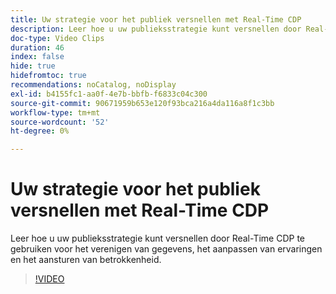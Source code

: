 ```yaml
---
title: Uw strategie voor het publiek versnellen met Real-Time CDP
description: Leer hoe u uw publieksstrategie kunt versnellen door Real-Time CDP te gebruiken voor het verenigen van gegevens, het aanpassen van ervaringen en het aansturen van betrokkenheid.
doc-type: Video Clips
duration: 46
index: false
hide: true
hidefromtoc: true
recommendations: noCatalog, noDisplay
exl-id: b4155fc1-aa0f-4e7b-bbfb-f6833c04c300
source-git-commit: 90671959b653e120f93bca216a4da116a8f1c3bb
workflow-type: tm+mt
source-wordcount: '52'
ht-degree: 0%

---
```


# Uw strategie voor het publiek versnellen met Real-Time CDP

Leer hoe u uw publieksstrategie kunt versnellen door Real-Time CDP te gebruiken voor het verenigen van gegevens, het aanpassen van ervaringen en het aansturen van betrokkenheid.

<!-- 62_S508_3442517_45_accelerating-your-audience-strategy-with-realtime-cdp -->
>[!VIDEO](https://video.tv.adobe.com/v/3458220/?learn=on&enablevpops=true)

